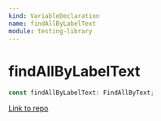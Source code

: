 ```yaml
---
kind: VariableDeclaration
name: findAllByLabelText
module: testing-library
---
```


# findAllByLabelText

```ts
const findAllByLabelText: FindAllByText;
```

[Link to repo](https://github.com/testing-library/angular-testing-library/blob/master/node_modules/@testing-library/dom/types/queries.d.ts#L97-L97)
